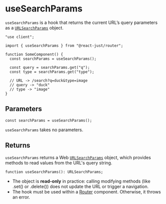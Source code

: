 # useSearchParams

`useSearchParams` is a hook that returns the current URL’s query parameters as a [`URLSearchParams`](https://developer.mozilla.org/en-US/docs/Web/API/URLSearchParams) object.

```tsx
"use client";

import { useSearchParams } from "@react-just/router";

function SomeComponent() {
  const searchParams = useSearchParams();

  const query = searchParams.get("q");
  const type = searchParams.get("type");

  // URL -> /search?q=duck&type=image
  // query -> "duck"
  // type -> "image"
}
```

## Parameters

```tsx
const searchParams = useSearchParams();
```

`useSearchParams` takes no parameters.

## Returns

`useSearchParams` returns a Web [`URLSearchParams`](https://developer.mozilla.org/en-US/docs/Web/API/URLSearchParams) object, which provides methods to read values from the URL's query string.

```tsx
function useSearchParams(): URLSearchParams;
```

- The object is **read-only** in practice: calling modifying methods (like .set() or .delete()) does not update the URL or trigger a navigation.
- The hook must be used within a [Router](/reference/router/router) component. Otherwise, it throws an error.
